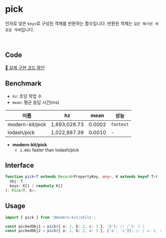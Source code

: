 # pick

인자로 넣은 `keys`로 구성된 객체를 반환하는 함수입니다. 반환된 객체는 `깊은 복사된 새로운 객체`입니다.

<br />

## Code
[🔗 실제 구현 코드 확인](https://github.com/modern-agile-team/modern-kit/blob/main/packages/utils/src/object/pick/index.ts)

## Benchmark
- `hz`: 초당 작업 수
- `mean`: 평균 응답 시간(ms)

|이름|hz|mean|성능|
|------|---|---|---|
|modern-kit/pick|1,693,028.73|0.0002|`fastest`|
|lodash/pick|1,022,887.39|0.0010|-|

- **modern-kit/pick**
  - `1.60x` faster than lodash/pick

## Interface
```ts title="typescript"
function pick<T extends Record<PropertyKey, any>, K extends keyof T>(
  obj: T,
  keys: K[] | readonly K[]
): Pick<T, K>;
```

## Usage
```ts title="typescript"
import { pick } from '@modern-kit/utils';

const pickedObj1 = pick({ a: 1, b: 2, c: 3 }, 'b'); // { b: 2 }
const pickedObj2 = pick({ a: 1, b: 2, c: 3 }, ['a', 'c']); // { a: 1, c: 3 }
```